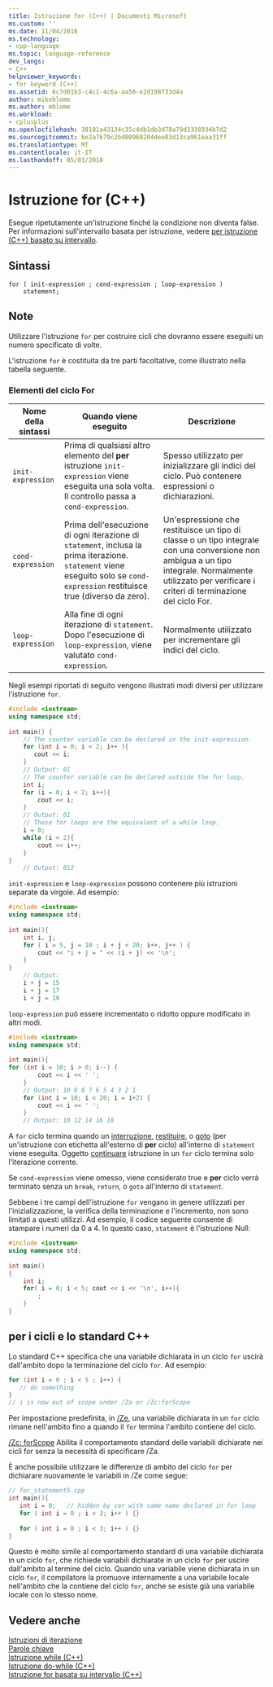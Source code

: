 ```yaml
---
title: Istruzione for (C++) | Documenti Microsoft
ms.custom: ''
ms.date: 11/04/2016
ms.technology:
- cpp-language
ms.topic: language-reference
dev_langs:
- C++
helpviewer_keywords:
- for keyword [C++]
ms.assetid: 6c7d01b3-c4c1-4c6a-aa58-e2d198f33d4a
author: mikeblome
ms.author: mblome
ms.workload:
- cplusplus
ms.openlocfilehash: 38181a43134c35c4db1db3d78a79d3338934b7d2
ms.sourcegitcommit: be2a7679c2bd80968204dee03d13ca961eaa31ff
ms.translationtype: MT
ms.contentlocale: it-IT
ms.lasthandoff: 05/03/2018
---
```

# <a name="for-statement-c"></a>Istruzione for (C++)
Esegue ripetutamente un'istruzione finché la condizione non diventa false. Per informazioni sull'intervallo basata per istruzione, vedere [per istruzione (C++) basato su intervallo](../cpp/range-based-for-statement-cpp.md).  
  
## <a name="syntax"></a>Sintassi  
  
```  
for ( init-expression ; cond-expression ; loop-expression )   
    statement;  
```  
  
## <a name="remarks"></a>Note  
 Utilizzare l'istruzione `for` per costruire cicli che dovranno essere eseguiti un numero specificato di volte.  
  
 L'istruzione `for` è costituita da tre parti facoltative, come illustrato nella tabella seguente.  
  
### <a name="for-loop-elements"></a>Elementi del ciclo For  
  
|Nome della sintassi|Quando viene eseguito|Descrizione|  
|-----------------|-------------------|-----------------|  
|`init-expression`|Prima di qualsiasi altro elemento del **per** istruzione `init-expression` viene eseguita una sola volta. Il controllo passa a `cond-expression`.|Spesso utilizzato per inizializzare gli indici del ciclo. Può contenere espressioni o dichiarazioni.|  
|`cond-expression`|Prima dell'esecuzione di ogni iterazione di `statement`, inclusa la prima iterazione. `statement` viene eseguito solo se `cond-expression` restituisce true (diverso da zero).|Un'espressione che restituisce un tipo di classe o un tipo integrale con una conversione non ambigua a un tipo integrale. Normalmente utilizzato per verificare i criteri di terminazione del ciclo For.|  
|`loop-expression`|Alla fine di ogni iterazione di `statement`. Dopo l'esecuzione di `loop-expression`, viene valutato `cond-expression`.|Normalmente utilizzato per incrementare gli indici del ciclo.|  
  
 Negli esempi riportati di seguito vengono illustrati modi diversi per utilizzare l'istruzione `for`.  
  
```cpp  
#include <iostream>  
using namespace std;  
  
int main() {  
    // The counter variable can be declared in the init-expression.  
    for (int i = 0; i < 2; i++ ){   
       cout << i;  
    }  
    // Output: 01  
    // The counter variable can be declared outside the for loop.  
    int i;  
    for (i = 0; i < 2; i++){  
        cout << i;  
    }  
    // Output: 01  
    // These for loops are the equivalent of a while loop.  
    i = 0;  
    while (i < 2){  
        cout << i++;  
    }  
}  
    // Output: 012  
```  
  
 `init-expression` e `loop-expression` possono contenere più istruzioni separate da virgole. Ad esempio:  
  
```cpp  
#include <iostream>  
using namespace std;  
  
int main(){  
    int i, j;  
    for ( i = 5, j = 10 ; i + j < 20; i++, j++ ) {  
        cout << "i + j = " << (i + j) << '\n';  
    }  
}  
    // Output:  
    i + j = 15  
    i + j = 17  
    i + j = 19  
```  
  
 `loop-expression` può essere incrementato o ridotto oppure modificato in altri modi.  
  
```cpp  
#include <iostream>  
using namespace std;  
  
int main(){  
for (int i = 10; i > 0; i--) {  
        cout << i << ' ';  
    }  
    // Output: 10 9 8 7 6 5 4 3 2 1  
    for (int i = 10; i < 20; i = i+2) {  
        cout << i << ' ';  
    }  
    // Output: 10 12 14 16 18  
```  
  
 A `for` ciclo termina quando un [interruzione](../cpp/break-statement-cpp.md), [restituire](../cpp/return-statement-cpp.md), o [goto](../cpp/goto-statement-cpp.md) (per un'istruzione con etichetta all'esterno di **per** ciclo) all'interno di `statement` viene eseguita. Oggetto [continuare](../cpp/continue-statement-cpp.md) istruzione in un `for` ciclo termina solo l'iterazione corrente.  
  
 Se `cond-expression` viene omesso, viene considerato true e **per** ciclo verrà terminato senza un `break`, `return`, o `goto` all'interno di `statement`.  
  
 Sebbene i tre campi dell'istruzione `for` vengano in genere utilizzati per l'inizializzazione, la verifica della terminazione e l'incremento, non sono limitati a questi utilizzi. Ad esempio, il codice seguente consente di stampare i numeri da 0 a 4. In questo caso, `statement` è l'istruzione Null:  
  
```cpp  
#include <iostream>  
using namespace std;  
  
int main()  
{  
    int i;  
    for( i = 0; i < 5; cout << i << '\n', i++){  
        ;  
    }  
}  
```  
  
## <a name="for-loops-and-the-c-standard"></a>per i cicli e lo standard C++  
 Lo standard C++ specifica che una variabile dichiarata in un ciclo `for` uscirà dall'ambito dopo la terminazione del ciclo `for`. Ad esempio:  
  
```cpp  
for (int i = 0 ; i < 5 ; i++) {  
   // do something  
}  
// i is now out of scope under /Za or /Zc:forScope  
```  
  
 Per impostazione predefinita, in [/Ze](../build/reference/za-ze-disable-language-extensions.md), una variabile dichiarata in un `for` ciclo rimane nell'ambito fino a quando il `for` termina l'ambito contiene del ciclo.  
  
 [/Zc: forScope](../build/reference/zc-forscope-force-conformance-in-for-loop-scope.md) Abilita il comportamento standard delle variabili dichiarate nei cicli for senza la necessità di specificare /Za.  
  
 È anche possibile utilizzare le differenze di ambito del ciclo `for` per dichiarare nuovamente le variabili in /Ze come segue:  
  
```cpp  
// for_statement5.cpp  
int main(){  
   int i = 0;   // hidden by var with same name declared in for loop  
   for ( int i = 0 ; i < 3; i++ ) {}  
  
   for ( int i = 0 ; i < 3; i++ ) {}  
}  
```  
  
 Questo è molto simile al comportamento standard di una variabile dichiarata in un ciclo `for`, che richiede variabili dichiarate in un ciclo `for` per uscire dall'ambito al termine del ciclo. Quando una variabile viene dichiarata in un ciclo `for`, il compilatore la promuove internamente a una variabile locale nell'ambito che la contiene del ciclo `for`, anche se esiste già una variabile locale con lo stesso nome.  
  
## <a name="see-also"></a>Vedere anche  
 [Istruzioni di iterazione](../cpp/iteration-statements-cpp.md)   
 [Parole chiave](../cpp/keywords-cpp.md)   
 [Istruzione while (C++)](../cpp/while-statement-cpp.md)   
 [Istruzione do-while (C++)](../cpp/do-while-statement-cpp.md)   
 [Istruzione for basata su intervallo (C++)](../cpp/range-based-for-statement-cpp.md)